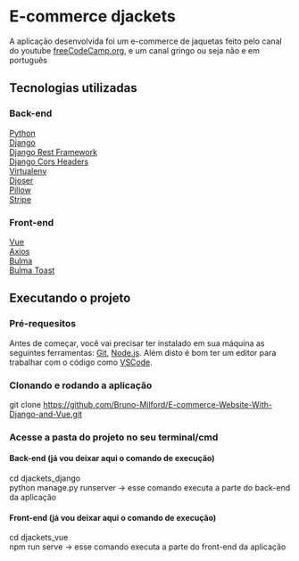# E-commerce djackets

A aplicação desenvolvida foi um e-commerce de jaquetas feito pelo canal do youtube [freeCodeCamp.org](https://www.youtube.com/channel/UC8butISFwT-Wl7EV0hUK0BQ), e um canal gringo ou seja não e em português

## Tecnologias utilizadas 
### Back-end 
[Python](https://www.python.org) <br />
[Django](https://www.djangoproject.com) <br />
[Django Rest Framework](https://www.django-rest-framework.org) <br />
[Django Cors Headers](https://github.com/adamchainz/django-cors-headers) <br />
[Virtualenv](https://virtualenv.pypa.io/en/latest/#) <br />
[Djoser](https://djoser.readthedocs.io/en/latest/getting_started.html) <br />
[Pillow](https://pillow.readthedocs.io/en/stable/) <br />
[Stripe](https://stripe.com/docs/api) <br />

### Front-end
[Vue](https://vuejs.org) <br /> 
[Axios](https://www.npmjs.com/package/vue-axios) <br /> 
[Bulma](https://bulma.io) <br /> 
[Bulma Toast](https://www.npmjs.com/package/bulma-toast)

## Executando o projeto
### Pré-requesitos 
 Antes de começar, você vai precisar ter instalado em sua máquina as seguintes ferramentas: [Git](https://git-scm.com), [Node.js](https://nodejs.org/en/). Além disto é bom ter um editor para trabalhar com o código como [VSCode](https://code.visualstudio.com).
 
### Clonando e rodando a aplicação 
git clone https://github.com/Bruno-Milford/E-commerce-Website-With-Django-and-Vue.git

### Acesse a pasta do projeto no seu terminal/cmd <br />
#### Back-end (já vou deixar aqui o comando de execução) <br />
cd djackets_django <br />
python manage.py runserver -> esse comando executa a parte do back-end da aplicação

#### Front-end (já vou deixar aqui o comando de execução) <br />
cd djackets_vue <br />
npm run serve -> esse comando executa a parte do front-end da aplicação
